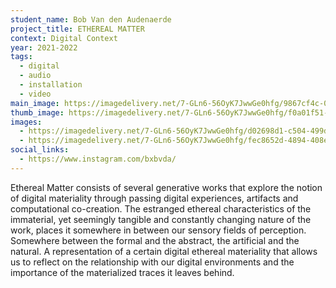 ```yaml
---
student_name: Bob Van den Audenaerde
project_title: ETHEREAL MATTER
context: Digital Context
year: 2021-2022
tags:
  - digital
  - audio
  - installation
  - video
main_image: https://imagedelivery.net/7-GLn6-56OyK7JwwGe0hfg/9867cf4c-00fa-4894-e47a-b3efc2b5cd00
thumb_image: https://imagedelivery.net/7-GLn6-56OyK7JwwGe0hfg/f0a01f51-ae0d-4244-9255-cbdb56167300
images:
  - https://imagedelivery.net/7-GLn6-56OyK7JwwGe0hfg/d02698d1-c504-499d-e81c-d4c121486b00
  - https://imagedelivery.net/7-GLn6-56OyK7JwwGe0hfg/fec8652d-4894-408e-3178-4bd5cfb83100
social_links:
  - https://www.instagram.com/bxbvda/
---
```

Ethereal Matter consists of several generative works that explore the notion of digital materiality through passing digital experiences, artifacts and computational co-creation. The estranged ethereal characteristics of the immaterial, yet seemingly tangible and constantly changing nature of the work, places it somewhere in between our sensory fields of perception. Somewhere between the formal and the abstract, the artificial and the natural. A representation of a certain digital ethereal materiality that allows us to reflect on the relationship with our digital environments and the importance of the materialized traces it leaves behind.